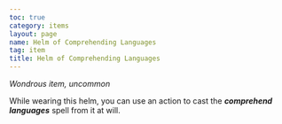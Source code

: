 ```yaml
---
toc: true
category: items
layout: page
name: Helm of Comprehending Languages
tag: item
title: Helm of Comprehending Languages 
---
```

_Wondrous item, uncommon_ 

While wearing this helm, you can use an action to cast the **_comprehend languages_** spell from it at will. 